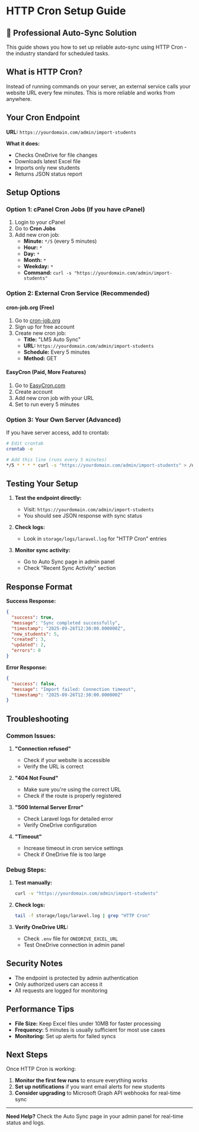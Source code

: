 # HTTP Cron Setup Guide

## 🚀 **Professional Auto-Sync Solution**

This guide shows you how to set up reliable auto-sync using HTTP Cron - the industry standard for scheduled tasks.

## **What is HTTP Cron?**

Instead of running commands on your server, an external service calls your website URL every few minutes. This is more reliable and works from anywhere.

## **Your Cron Endpoint**

**URL:** `https://yourdomain.com/admin/import-students`

**What it does:**
- Checks OneDrive for file changes
- Downloads latest Excel file
- Imports only new students
- Returns JSON status report

## **Setup Options**

### **Option 1: cPanel Cron Jobs (If you have cPanel)**

1. Login to your cPanel
2. Go to **Cron Jobs**
3. Add new cron job:
   - **Minute:** `*/5` (every 5 minutes)
   - **Hour:** `*`
   - **Day:** `*`
   - **Month:** `*`
   - **Weekday:** `*`
   - **Command:** `curl -s "https://yourdomain.com/admin/import-students"`

### **Option 2: External Cron Service (Recommended)**

#### **cron-job.org (Free)**

1. Go to [cron-job.org](https://cron-job.org)
2. Sign up for free account
3. Create new cron job:
   - **Title:** "LMS Auto Sync"
   - **URL:** `https://yourdomain.com/admin/import-students`
   - **Schedule:** Every 5 minutes
   - **Method:** GET

#### **EasyCron (Paid, More Features)**

1. Go to [EasyCron.com](https://www.easycron.com)
2. Create account
3. Add new cron job with your URL
4. Set to run every 5 minutes

### **Option 3: Your Own Server (Advanced)**

If you have server access, add to crontab:

```bash
# Edit crontab
crontab -e

# Add this line (runs every 5 minutes)
*/5 * * * * curl -s "https://yourdomain.com/admin/import-students" > /dev/null 2>&1
```

## **Testing Your Setup**

1. **Test the endpoint directly:**
   - Visit: `https://yourdomain.com/admin/import-students`
   - You should see JSON response with sync status

2. **Check logs:**
   - Look in `storage/logs/laravel.log` for "HTTP Cron" entries

3. **Monitor sync activity:**
   - Go to Auto Sync page in admin panel
   - Check "Recent Sync Activity" section

## **Response Format**

**Success Response:**
```json
{
  "success": true,
  "message": "Sync completed successfully",
  "timestamp": "2025-09-26T12:30:00.000000Z",
  "new_students": 5,
  "created": 3,
  "updated": 2,
  "errors": 0
}
```

**Error Response:**
```json
{
  "success": false,
  "message": "Import failed: Connection timeout",
  "timestamp": "2025-09-26T12:30:00.000000Z"
}
```

## **Troubleshooting**

### **Common Issues:**

1. **"Connection refused"**
   - Check if your website is accessible
   - Verify the URL is correct

2. **"404 Not Found"**
   - Make sure you're using the correct URL
   - Check if the route is properly registered

3. **"500 Internal Server Error"**
   - Check Laravel logs for detailed error
   - Verify OneDrive configuration

4. **"Timeout"**
   - Increase timeout in cron service settings
   - Check if OneDrive file is too large

### **Debug Steps:**

1. **Test manually:**
   ```bash
   curl -v "https://yourdomain.com/admin/import-students"
   ```

2. **Check logs:**
   ```bash
   tail -f storage/logs/laravel.log | grep "HTTP Cron"
   ```

3. **Verify OneDrive URL:**
   - Check `.env` file for `ONEDRIVE_EXCEL_URL`
   - Test OneDrive connection in admin panel

## **Security Notes**

- The endpoint is protected by admin authentication
- Only authorized users can access it
- All requests are logged for monitoring

## **Performance Tips**

- **File Size:** Keep Excel files under 10MB for faster processing
- **Frequency:** 5 minutes is usually sufficient for most use cases
- **Monitoring:** Set up alerts for failed syncs

## **Next Steps**

Once HTTP Cron is working:

1. **Monitor the first few runs** to ensure everything works
2. **Set up notifications** if you want email alerts for new students
3. **Consider upgrading** to Microsoft Graph API webhooks for real-time sync

---

**Need Help?** Check the Auto Sync page in your admin panel for real-time status and logs.

